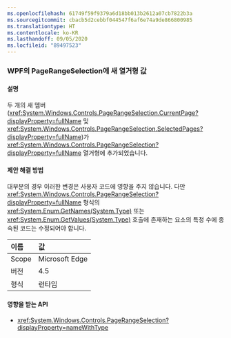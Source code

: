 ```yaml
---
ms.openlocfilehash: 61749f59f9379a6d18bb013b2612a07cb7822b3a
ms.sourcegitcommit: cbacb5d2cebbf044547f6af6e74a9de866800985
ms.translationtype: HT
ms.contentlocale: ko-KR
ms.lasthandoff: 09/05/2020
ms.locfileid: "89497523"
---
```

### <a name="new-enum-values-in-wpfs-pagerangeselection"></a>WPF의 PageRangeSelection에 새 열거형 값

#### <a name="details"></a>설명

두 개의 새 멤버(<xref:System.Windows.Controls.PageRangeSelection.CurrentPage?displayProperty=fullName> 및 <xref:System.Windows.Controls.PageRangeSelection.SelectedPages?displayProperty=fullName>)가 <xref:System.Windows.Controls.PageRangeSelection?displayProperty=fullName> 열거형에 추가되었습니다.

#### <a name="suggestion"></a>제안 해결 방법

대부분의 경우 이러한 변경은 사용자 코드에 영향을 주지 않습니다. 다만 <xref:System.Windows.Controls.PageRangeSelection?displayProperty=fullName> 형식의 <xref:System.Enum.GetNames(System.Type)> 또는 <xref:System.Enum.GetValues(System.Type)> 호출에 존재하는 요소의 특정 수에 종속된 코드는 수정되어야 합니다.

| 이름    | 값       |
|:--------|:------------|
| Scope   |Microsoft Edge|
|버전|4.5|
|형식|런타임|

#### <a name="affected-apis"></a>영향을 받는 API

- <xref:System.Windows.Controls.PageRangeSelection?displayProperty=nameWithType>

<!--

#### Affected APIs

- `T:System.Windows.Controls.PageRangeSelection`

-->
